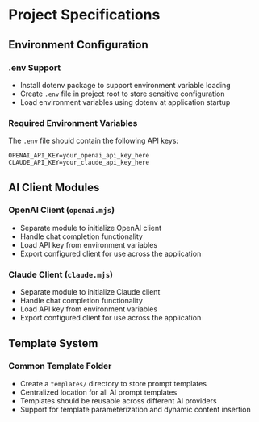 # Project Specifications

## Environment Configuration

### .env Support
- Install dotenv package to support environment variable loading
- Create `.env` file in project root to store sensitive configuration
- Load environment variables using dotenv at application startup

### Required Environment Variables
The `.env` file should contain the following API keys:
```
OPENAI_API_KEY=your_openai_api_key_here
CLAUDE_API_KEY=your_claude_api_key_here
```

## AI Client Modules

### OpenAI Client (`openai.mjs`)
- Separate module to initialize OpenAI client
- Handle chat completion functionality
- Load API key from environment variables
- Export configured client for use across the application

### Claude Client (`claude.mjs`) 
- Separate module to initialize Claude client
- Handle chat completion functionality
- Load API key from environment variables
- Export configured client for use across the application

## Template System

### Common Template Folder
- Create a `templates/` directory to store prompt templates
- Centralized location for all AI prompt templates
- Templates should be reusable across different AI providers
- Support for template parameterization and dynamic content insertion